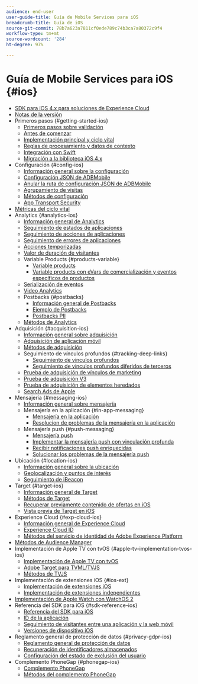 ```yaml
---
audience: end-user
user-guide-title: Guía de Mobile Services para iOS
breadcrumb-title: Guía de iOS
source-git-commit: 78b7a623a7811cf0ede789c74b3ca7a80372c9f4
workflow-type: tm+mt
source-wordcount: '284'
ht-degree: 97%

---
```



# Guía de Mobile Services para iOS {#ios}

+ [SDK para iOS 4.x para soluciones de Experience Cloud](overview.md)
+ [Notas de la versión](rel-notes.md)
+ Primeros pasos {#getting-started-ios}
   + [Primeros pasos sobre validación](getting-started/getting-started.md)
   + [Antes de comenzar](getting-started/requirements.md)
   + [Implementación principal y ciclo vital](getting-started/dev-qs.md)
   + [Reglas de procesamiento y datos de contexto ](getting-started/proc-rules.md)
   + [Integración con Swift](getting-started/swift-integration.md)
   + [Migración a la biblioteca iOS 4.x](getting-started/migration-v3.md)
+ Configuración {#config-ios}
   + [Información general sobre la configuración](configuration/configuration.md)
   + [Configuración JSON de ADBMobile](configuration/json-config/json-config.md)
   + [Anular la ruta de configuración JSON de ADBMobile](configuration/json-config/json-config-remote.md)
   + [Agrupamiento de visitas](configuration/hit-batching.md)
   + [Métodos de configuración](configuration/sdk-methods.md)
   + [App Transport Security](configuration/app-transport-security.md)
+ [Métricas del ciclo vital](metrics.md)
+ Analytics {#analytics-ios}
   + [Información general de Analytics](analytics-main/analytics-main.md)
   + [Seguimiento de estados de aplicaciones](analytics-main/states.md)
   + [Seguimiento de acciones de aplicaciones](analytics-main/actions.md)
   + [Seguimiento de errores de aplicaciones](analytics-main/crashes.md)
   + [Acciones temporizadas](analytics-main/timed-actions.md)
   + [Valor de duración de visitantes](analytics-main/lifetime-value.md)
   + Variable Products {#products-variable}
      + [Variable products](analytics-main/products/products.md)
      + [Variable products con eVars de comercialización y eventos específicos de productos](analytics-main/products/products-variable-evars-events.md)
   + [Serialización de eventos](analytics-main/event-serialization.md)
   + [Video Analytics ](analytics-main/video-qs.md)
   + Postbacks {#postbacks}
      + [Información general de Postbacks](analytics-main/postback/postback.md)
      + [Ejemplo de Postbacks](analytics-main/postback/postback-example.md)
      + [Postbacks PII](analytics-main/postback/c-pii-postbacks.md)
   + [Métodos de Analytics](analytics-main/analytics-methods.md)
+ Adquisición {#acquisition-ios}
   + [Información general sobre adquisición](acquisition-main/acquisition-main.md)
   + [Adquisición de aplicación móvil](acquisition-main/acquisition.md)
   + [Métodos de adquisición ](acquisition-main/c-acquisition-methods.md)
   + Seguimiento de vínculos profundos {#tracking-deep-links}
      + [Seguimiento de vínculos profundos](acquisition-main/tracking-deep-links/tracking-deep-links.md)
      + [Seguimiento de vínculos profundos diferidos de terceros](acquisition-main/tracking-deep-links/c-tracking-3rd-party-deep-deferred-links.md)
   + [Prueba de adquisición de vínculos de marketing](acquisition-main/t-testing-marketing-link-acquisition.md)
   + [Prueba de adquisición V3 ](acquisition-main/t-testing-version-3-acquisition.md)
   + [Prueba de adquisición de elementos heredados](acquisition-main/t-testing-acquisition.md)
   + [Search Ads de Apple](acquisition-main/c-apple-search-ads.md)
+ Mensajería {#messaging-ios}
   + [Información general sobre mensajería](messaging-main/messaging-main.md)
   + Mensajería en la aplicación {#in-app-messaging}
      + [Mensajería en la aplicación ](messaging-main/messaging/messaging.md)
      + [Resolucion de problemas de la mensajería en la aplicación ](messaging-main/messaging/in-apps-ts.md)
   + Mensajería push {#push-messaging}
      + [Mensajería push](messaging-main/push-messaging/push-messaging.md)
      + [Implementar la mensajería push con vinculación profunda](messaging-main/push-messaging/t-mob-imp-push-deeplinking-ios-4x.md)
      + [Recibir notificaciones push enriquecidas](messaging-main/push-messaging/c-set-up-rich-push-notif-ios.md)
      + [Solucionar los problemas de la mensajería push ](messaging-main/push-messaging/c-troubleshooting-push-messaging.md)
+ Ubicación {#location-ios}
   + [Información general sobre la ubicación](location/location.md)
   + [Geolocalización y puntos de interés](location/geo-poi.md)
   + [Seguimiento de iBeacon](location/ibeacon.md)
+ Target {#target-ios}
   + [Información general de Target](target-main/target-main.md)
   + [Métodos de Target](target-main/c-target-methods.md)
   + [Recuperar previamente contenido de ofertas en iOS](target-main/c-mob-target-prefetch-ios.md)
   + [Vista previa de Target en iOS](target-main/c-mob-target-preview-ios.md)
+ Experience Cloud {#exp-cloud-ios}
   + [Información general de Experience Cloud](marketing-cloud/marketing-cloud.md)
   + [Experience Cloud ID](marketing-cloud/mcvid.md)
   + [Métodos del servicio de identidad de Adobe Experience Platform](marketing-cloud/mc-methods.md)
+ [Métodos de Audience Manager](amm/aam-methods.md)
+ Implementación de Apple TV con tvOS {#apple-tv-implementation-tvos-ios}
   + [Implementación de Apple TV con tvOS](apple-tv-implementation-tvos/apple-tv-implementation-tvos.md)
   + [Adobe Target para TVML/TVJS](apple-tv-implementation-tvos/target-for-tvml-tvjs.md)
   + [Métodos de TVJS](apple-tv-implementation-tvos/tvjs-methods.md)
+ Implementación de extensiones iOS {#ios-ext}
   + [Implementación de extensiones iOS](ios-ext/ios-ext.md)
   + [Implementación de extensiones independientes](ios-ext/c-stand-alone-extension-implementation.md)
+ [Implementación de Apple Watch con WatchOS 2 ](apple-watch-implementation-watchkit.md)
+ Referencia del SDK para iOS {#sdk-reference-ios}
   + [Referencia del SDK para iOS](reference/reference.md)
   + [ID de la aplicación](reference/app-ids.md)
   + [Seguimiento de visitantes entre una aplicación y la web móvil](reference/hybrid-app.md)
   + [Versiones de dispositivo iOS](reference/device-versions.md)
+ Reglamento general de protección de datos {#privacy-gdpr-ios}
   + [Reglamento general de protección de datos](c-mob-privacy-gdpr-ios/c-mob-privacy-gdpr-ios.md)
   + [Recuperación de identificadores almacenados](c-mob-privacy-gdpr-ios/c-mob-gdpr-ret-stored-ids-ios.md)
   + [Configuración del estado de exclusión del usuario](c-mob-privacy-gdpr-ios/privacy.md)
+ Complemento PhoneGap {#phonegap-ios}
   + [Complemento PhoneGap ](phonegap/phonegap.md)
   + [Métodos del complemento PhoneGap](phonegap/phonegap-methods.md)
